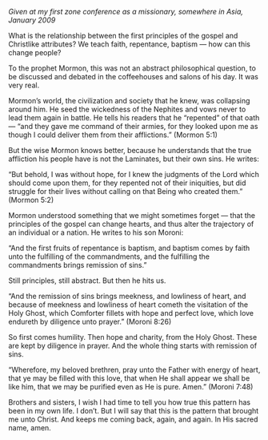 *Given at my first zone conference as a missionary, somewhere in Asia, January 2009*

What is the relationship between the first principles of the gospel and Christlike attributes? We teach faith, repentance, baptism — how can this change people?

To the prophet Mormon, this was not an abstract philosophical question, to be discussed and debated in the coffeehouses and salons of his day. It was very real.

Mormon’s world, the civilization and society that he knew, was collapsing around him. He seed the wickedness of the Nephites and vows never to lead them again in battle. He tells his readers that he “repented” of that oath — “and they gave me command of their armies, for they looked upon me as though I could deliver them from their afflictions.” (Mormon 5:1)

But the wise Mormon knows better, because he understands that the true affliction his people have is not the Laminates, but their own sins. He writes:

“But behold, I was without hope, for I knew the judgments of the Lord which should come upon them, for they repented not of their iniquities, but did struggle for their lives without calling on that Being who created them.” (Mormon 5:2)

Mormon understood something that we might sometimes forget — that the principles of the gospel can change hearts, and thus alter the trajectory of an individual or a nation. He writes to his son Moroni: 

“And the first fruits of repentance is baptism, and baptism comes by faith unto the fulfilling of the commandments, and the fulfilling the commandments brings remission of sins.”

Still principles, still abstract. But then he hits us.

“And the remission of sins brings meekness, and lowliness of heart, and because of meekness and lowliness of heart cometh the visitation of the Holy Ghost, which Comforter fillets with hope and perfect love, which love endureth by diligence unto prayer.” (Moroni 8:26)

So first comes humility. Then hope and charity, from the Holy Ghost. These are kept by diligence in prayer. And the whole thing starts with remission of sins.

“Wherefore, my beloved brethren, pray unto the Father with energy of heart, that ye may be filled with this love, that when He shall appear we shall be like him, that we may be purified even as He is pure. Amen.” (Moroni 7:48)

Brothers and sisters, I wish I had time to tell you how true this pattern has been in my own life. I don’t. But I will say that this is the pattern that brought me unto Christ. And keeps me coming back, again, and again. In His sacred name, amen.
